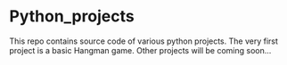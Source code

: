 # Python_projects
This repo contains source code of various python projects.
The very first project is a basic Hangman game.
Other projects will be coming soon...
